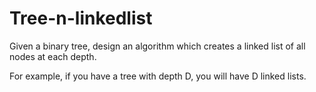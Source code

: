 # Tree-n-linkedlist

Given a binary tree, design an algorithm which creates a linked list of all nodes at each depth. 

For example, if you have a tree with depth D, you will have D linked lists.

